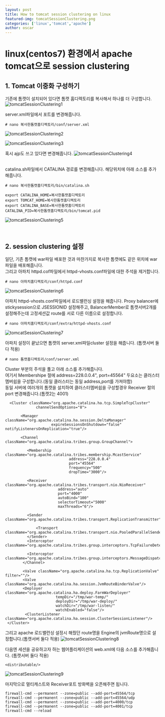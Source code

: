 ```yaml
---
layout: post
title: How to tomcat session clustering on linux
featured-img: tomcatSessionClustering.png
categories: ['linux','tomcat','apache']
author: oscar
---
```


# linux(centos7) 환경에서 apache tomcat으로 session clustering

## 1. Tomcat 이중화 구성하기
기존에 톰캣이 설치되어 있다면 톰캣 홈디렉토리를 복사해서 하나를 더 구성합니다.
![tomcatSessionClustering1](../image/oscar/2021-05-26/1.png)

server.xml파일에서 포트를 변경해줍니다.
```
# nano 복사한톰캣홈디렉토리/conf/server.xml
```
![tomcatSessionClustering2](../image/oscar/2021-05-26/2.png)

![tomcatSessionClustering3](../image/oscar/2021-05-26/3.png)

혹시 ajp도 쓰고 있다면 변경해줍니다.
![tomcatSessionClustering4](../image/oscar/2021-05-26/4.png)

<br>
catalina.sh파일에서 CATALINA 경로를 변경해줍니다. 해당위치에 아래 소스를 추가해줍니다.

```
# nano 복사한톰캣홈디렉토리/bin/catalina.sh
```
```
export CATALINA_HOME=복사한톰캣홈디렉토리
export TOMCAT_HOME=복사한톰캣홈디렉토리
export CATALINA_BASE=복사한톰캣홈디렉토리
CATALINA_PID=복사한톰캣홈디렉토리/bin/tomcat.pid
```
![tomcatSessionClustering5](../image/oscar/2021-05-26/5.png)

<br>

## 2. session clustering 설정
일단, 기존 톰캣에 war파일 배포한 것과 마찬가지로 복사한 톰캣에도 같은 위치에 war파일을 배포해줍니다.<br>
그리고 아파치 httpd.cof파일에서 httpd-vhosts.conf파일에 대한 주석을 제거합니다.
```
# nano 아파치홈디렉토리/conf/httpd.conf
```
![tomcatSessionClustering6](../image/oscar/2021-05-26/6.png)
<br>

아파치 httpd-vhosts.conf파일에서 로드밸런싱 설정을 해줍니다. Proxy balancer에 stickysession으로 JSESSIONID 설정해주고, BalancerMember로 톰캣서버2개를 설정해주는데 고정세션값 route를 서로 다른 이름으로 설정합니다. 
```
# nano 아파치홈디렉토리/conf/extra/httpd-vhosts.conf
```
![tomcatSessionClustering7](../image/oscar/2021-05-26/7.png)
<br>

아파치 설정이 끝났으면 톰캣의 server.xml파일cluster 설정을 해줍니다. (톰캣서버 둘다 적용)
```
# nano 톰캣홈디렉토리/conf/server.xml
```
Cluster 부분의 주석을 풀고 아래 소스를 추가해줍니다.<br>
여기서 Membershipe 절에 address=228.0.0.4", port=45564" 두요소는 클러스터멤버쉽을 구성합니다.(동일 클러스터는 동일 address,port를 가져야함)<br>
동일 서버에 여러개의 톰캣을 설치하여 클러스터멤버쉽을 구성할경우 Receiver 절의 port 변경해줍니다.(톰캣2는 4001)
```
  <Cluster className="org.apache.catalina.ha.tcp.SimpleTcpCluster"
              channelSendOptions="8">

       <Manager className="org.apache.catalina.ha.session.DeltaManager"
                     expireSessionsOnShutdown="false" notifyListenersOnReplication="true"/>

       <Channel className="org.apache.catalina.tribes.group.GroupChannel">

          <Membership className="org.apache.catalina.tribes.membership.McastService"
                             address="228.0.0.4"
                             port="45564"
                             frequency="500"
                             dropTime="3000"/>

          <Receiver className="org.apache.catalina.tribes.transport.nio.NioReceiver"
                        address="auto"
                        port="4000"
                        autoBind="100"
                        selectorTimeout="5000"
                        maxThreads="6"/>

          <Sender className="org.apache.catalina.tribes.transport.ReplicationTransmitter">

              <Transport className="org.apache.catalina.tribes.transport.nio.PooledParallelSender"/>
          </Sender>		  
          <Interceptor className="org.apache.catalina.tribes.group.interceptors.TcpFailureDetector"/>

          <Interceptor className="org.apache.catalina.tribes.group.interceptors.MessageDispatchInterceptor"/>                  
        </Channel>

        <Valve className="org.apache.catalina.ha.tcp.ReplicationValve" filter=""/>
        <Valve className="org.apache.catalina.ha.session.JvmRouteBinderValve"/>
        <Deployer className="org.apache.catalina.ha.deploy.FarmWarDeployer"
                       tempDir="/tmp/war-temp/"
                       deployDir="/tmp/war-deploy/"
                       watchDir="/tmp/war-listen/"
                       watchEnabled="false"/>
         <ClusterListener className="org.apache.catalina.ha.session.ClusterSessionListener"/>
 </Cluster>
```
그리고 apache 로드밸런싱 설정시 해줬던 route명을 Engine의 jvmRoute명으로 설정합니다.(톰캣서버 둘다 적용)
![tomcatSessionClustering8](../image/oscar/2021-05-26/8.png)
<br>

다음엔 세션을 공유하고자 하는 웹어플리케이션의 web.xml에 다음 소스를 추가해줍니다. (톰캣서버 둘다 적용)
```
<distributable/>
```
![tomcatSessionClustering9](../image/oscar/2021-05-26/9.png)
<br>

마지막으로 멀티캐스트와 Receiver포트 방화벽을 오픈해주면 됩니다.
```
firewall-cmd --permanent --zone=public --add-port=45564/tcp
firewall-cmd --permanent --zone=public --add-port=45564/udp
firewall-cmd --permanent --zone=public --add-port=4000/tcp
firewall-cmd --permanent --zone=public --add-port=4001/tcp
firewall-cmd --reload
```











